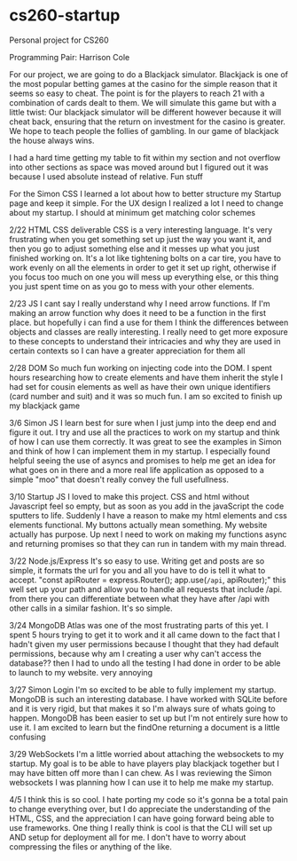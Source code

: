 # cs260-startup
Personal project for CS260

Programming Pair: Harrison Cole

For our project, we are going to do a Blackjack simulator. Blackjack is one of the most popular betting games at the casino for the simple reason that it seems so easy to cheat. The point is for the players to reach 21 with a combination of cards dealt to them. We will simulate this game but with a little twist: Our blackjack simulator will be different however because it will cheat back, ensuring that the return on investment for the casino is greater. We hope to teach people the follies of gambling. In our game of blackjack the house always wins.

I had a hard time getting my table to fit within my section and not overflow into other sections as space was moved around but I figured out it was because I used absolute instead of relative. Fun stuff

For the Simon CSS I learned a lot about how to better structure my Startup page and keep it simple. 
For the UX design I realized a lot I need to change about my startup. I should at minimum get matching color schemes

2/22 HTML CSS deliverable
    CSS is a very interesting language. It's very frustrating when you get something set up just the way you want it, and then you go to adjust something else and it messes up what you just finished working on. It's a lot like tightening bolts on a car tire, you have to work evenly on all the elements in order to get it set up right, otherwise if you focus too much on one you will mess up everything else, or this thing you just spent time on as you go to mess with your other elements.

2/23 JS
    I cant say I really understand why I need arrow functions. If I'm making an arrow function why does it need to be a function in the first place. but hopefully i can find a use for them
    I think the differences between objects and classes are really interesting. I  really need to get more exposure to these concepts to understand their intricacies and why they are used in certain contexts so I can have a greater appreciation for them all

2/28 DOM
    So much fun working on injecting code into the DOM. I spent hours researching how to create elements and have them inherit the style I had set for cousin elements as well as have their own unique identifiers (card number and suit) and it was so much fun. I am so excited to finish up my blackjack game

3/6 Simon JS
    I learn best for sure when I just jump into the deep end and figure it out. I try and use all the practices to work on my startup and think of how I can use them correctly. It was great to see the examples in Simon and think of how I can implement them in my startup. I especially found helpful seeing the use of asyncs and promises to help me get an idea for what goes on in there and a more real life application as opposed to a simple "moo" that doesn't really convey the full usefullness.

3/10 Startup JS
    I loved to make this project. CSS and html without Javascript feel so empty, but as soon as you add in the javaScript the code sputters to life. Suddenly I have a reason to make my html elements and css elements functional. My buttons actually mean something. My website actually has purpose. Up next I need to work on making my functions async and returning promises so that they can run in tandem with my main thread.

3/22 Node.js/Express
    It's so easy to use. Writing get and posts are so simple, it formats the url for you and all you have to do is tell it what to accept. 
    "const apiRouter = express.Router();
    app.use(`/api`, apiRouter);"
    this well set up your path and allow you to handle all requests that include /api. from there you can differentiate between what they have after /api with other calls in a similar fashion. It's so simple.

3/24
    MongoDB Atlas was one of the most frustrating parts of this yet. I spent 5 hours trying to get it to work and it all came down to the fact that I hadn't given my user permissions because I thought that they had default permissions, because why am I creating a user why can't access the database??
    then I had to undo all the testing I had done in order to be able to launch to my website. very annoying
    
3/27 Simon Login
    I'm so excited to be able to fully implement my startup. MongoDB is such an interesting database. I have worked with SQLite before and it is very rigid, but that makes it so I'm always sure of whats going to happen. MongoDB has been easier to set up but I'm not entirely sure how to use it. I am excited to learn but the findOne returning a document is a little confusing
    
3/29 WebSockets
    I'm a little worried about attaching the websockets to my startup. My goal is to be able to have players play blackjack together but I may have bitten off more than I can chew. As I was reviewing the Simon websockets I was planning how I can use it to help me make my startup. 
    
4/5
    I think this is so cool. I hate porting my code so it's gonna be a total pain to change everything over, but I do appreciate the understanding of the HTML, CSS, and the appreciation I can have going forward being able to use frameworks. One thing I really think is cool is that the CLI will set up AND setup for deployment all for me. I don't have to worry about compressing the files or anything of the like.

